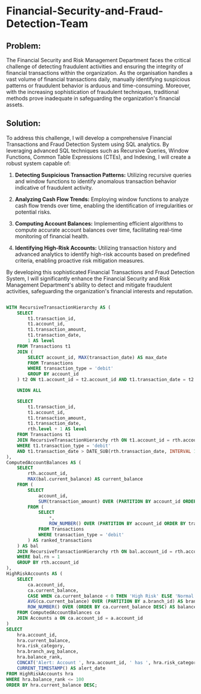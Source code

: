 # Financial-Security-and-Fraud-Detection-Team

## Problem:

The Financial Security and Risk Management Department faces the critical challenge of detecting fraudulent activities and ensuring the integrity of financial transactions within the organization. As the organisation handles a vast volume of financial transactions daily, manually identifying suspicious patterns or fraudulent behavior is arduous and time-consuming. Moreover, with the increasing sophistication of fraudulent techniques, traditional methods prove inadequate in safeguarding the organization's financial assets.

## Solution:

To address this challenge, I will develop a comprehensive Financial Transactions and Fraud Detection System using SQL analytics. By leveraging advanced SQL techniques such as Recursive Queries, Window Functions, Common Table Expressions (CTEs), and Indexing, I will create a robust system capable of:

1. **Detecting Suspicious Transaction Patterns:** Utilizing recursive queries and window functions to identify anomalous transaction behavior indicative of fraudulent activity.

2. **Analyzing Cash Flow Trends:** Employing window functions to analyze cash flow trends over time, enabling the identification of irregularities or potential risks.

3. **Computing Account Balances:** Implementing efficient algorithms to compute accurate account balances over time, facilitating real-time monitoring of financial health.

4. **Identifying High-Risk Accounts:** Utilizing transaction history and advanced analytics to identify high-risk accounts based on predefined criteria, enabling proactive risk mitigation measures.

By developing this sophisticated Financial Transactions and Fraud Detection System, I will significantly enhance the Financial Security and Risk Management Department's ability to detect and mitigate fraudulent activities, safeguarding the organization's financial interests and reputation.

```sql

WITH RecursiveTransactionHierarchy AS (
    SELECT 
        t1.transaction_id,
        t1.account_id,
        t1.transaction_amount,
        t1.transaction_date,
        1 AS level
    FROM Transactions t1
    JOIN (
        SELECT account_id, MAX(transaction_date) AS max_date
        FROM Transactions
        WHERE transaction_type = 'debit'
        GROUP BY account_id
    ) t2 ON t1.account_id = t2.account_id AND t1.transaction_date = t2.max_date

    UNION ALL

    SELECT 
        t1.transaction_id,
        t1.account_id,
        t1.transaction_amount,
        t1.transaction_date,
        rth.level + 1 AS level
    FROM Transactions t1
    JOIN RecursiveTransactionHierarchy rth ON t1.account_id = rth.account_id
    WHERE t1.transaction_type = 'debit'
    AND t1.transaction_date > DATE_SUB(rth.transaction_date, INTERVAL 1 DAY)
),
ComputedAccountBalances AS (
    SELECT
        rth.account_id,
        MAX(bal.current_balance) AS current_balance
    FROM (
        SELECT
            account_id,
            SUM(transaction_amount) OVER (PARTITION BY account_id ORDER BY transaction_date) AS current_balance
        FROM (
            SELECT 
                *,
                ROW_NUMBER() OVER (PARTITION BY account_id ORDER BY transaction_date) AS rn
            FROM Transactions
            WHERE transaction_type = 'debit'
        ) AS ranked_transactions
    ) AS bal
    JOIN RecursiveTransactionHierarchy rth ON bal.account_id = rth.account_id
    WHERE bal.rn = 1
    GROUP BY rth.account_id
),
HighRiskAccounts AS (
    SELECT
        ca.account_id,
        ca.current_balance,
        CASE WHEN ca.current_balance < 0 THEN 'High Risk' ELSE 'Normal' END AS risk_category,
        AVG(ca.current_balance) OVER (PARTITION BY a.branch_id) AS branch_avg_balance,
        ROW_NUMBER() OVER (ORDER BY ca.current_balance DESC) AS balance_rank
    FROM ComputedAccountBalances ca
    JOIN Accounts a ON ca.account_id = a.account_id
)
SELECT
    hra.account_id,
    hra.current_balance,
    hra.risk_category,
    hra.branch_avg_balance,
    hra.balance_rank,
    CONCAT('Alert: Account ', hra.account_id, ' has ', hra.risk_category, ' balance') AS alert_message,
    CURRENT_TIMESTAMP() AS alert_date
FROM HighRiskAccounts hra
WHERE hra.balance_rank <= 100
ORDER BY hra.current_balance DESC;
